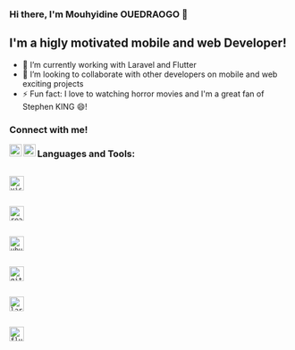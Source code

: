 <!--
**mouhyib27/mouhyib27** is a ✨ _special_ ✨ repository because its `README.md` (this file) appears on your GitHub profile.

Here are some ideas to get you started:

- 🔭 I’m currently working on ...
- 🌱 I’m currently learning ...
- 👯 I’m looking to collaborate on ...
- 🤔 I’m looking for help with ...
- 💬 Ask me about ...
- 📫 How to reach me: ...
- 😄 Pronouns: ...
- ⚡ Fun fact: ...
-->

### Hi there, I'm Mouhyidine OUEDRAOGO 👋

## I'm a higly motivated mobile and web Developer!

- 🌱 I’m currently working with Laravel and Flutter
- 👯 I’m looking to collaborate with other developers on mobile and web exciting projects
- ⚡ Fun fact: I love to watching horror movies and I'm a great fan of Stephen KING 😄!


### Connect with me!

[<img align="left" alt="Mouhyib | LinkedIn" width="22px" src="https://cdn.jsdelivr.net/npm/simple-icons@v3/icons/linkedin.svg" />][linkedin]
[<img align="left" alt="Mouhyib | Twitter" width="22px" src="https://cdn.jsdelivr.net/npm/simple-icons@v3/icons/twitter.svg" />][twitter]


### Languages and Tools:

[<code>
<img alt="visual studio code" width="26px" src="https://img.icons8.com/fluent/240/000000/visual-studio-code-2019.png" />
</code>](https://code.visualstudio.com/)

[<code>
<img alt="react" width="26px" src="https://img.icons8.com/color/240/000000/react-native.png" />
</code>](https://reactjs.org/)

[<code>
<img alt="ubuntu" width="26px" src="https://img.icons8.com/color/96/000000/ubuntu--v1.png">
</code>](https://ubuntu.com/)

[<code>
<img alt="github" width="26px" src="https://img.icons8.com/ios-glyphs/240/000000/github.png">
</code>](https://github.com/)

[<code>
<img alt="laravel" width="26px" src="https://img.icons8.com/windows/32/fa314a/laravel.png"/>
</code>](https://laravel.com/)

[<code>
<img alt="flutter" width="26px" src="https://img.icons8.com/color/48/fa314a/flutter.png"/>
</code>](https://flutter.dev/)






[linkedin]:https://www.linkedin.com/in/mouhyidine-ouedraogo-960
[twitter]:https://twitter.com/MouhyibOued